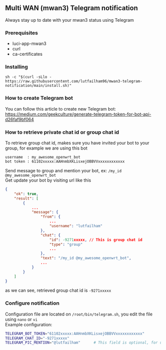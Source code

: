 ## Multi WAN (mwan3) Telegram notification
Always stay up to date with your mwan3 status using Telegram

### Prerequisites
- luci-app-mwan3
- curl
- ca-certificates

### Installing
```shell
sh -c "$(curl -sLlo - https://raw.githubusercontent.com/lutfailham96/mwan3-telegram-notification/main/install.sh)"
```

### How to create Telegram bot
You can follow this article to create new Telegram bot: https://medium.com/geekculture/generate-telegram-token-for-bot-api-d26faf9bf064

### How to retrieve private chat id or group chat id
To retrieve group chat id, makes sure you have invited your bot to your group, for example we are using this bot
```
username  : my_awesome_openwrt_bot
bot token : 61102xxxxx:AAHnmbXKLisxejOBBVVxxxxxxxxxxxx
```
Send message to group and mention your bot, ex: `/my_id @my_awesome_openwrt_bot`<br>
Get update your bot by visiting url like this
```json
{
    "ok": true,
    "result": [
        {
            ...
            "message": {
                "from": {
                    ...
                    "username": "lutfailham"
                },
                "chat": {
                    "id": -9271xxxxx, // This is group chat id
                    "type": "group"
                    ...
                },
                "text": "/my_id @my_awesome_openwrt_bot",
                ...
            }
        }
    ]
}
```
as we can see, retrieved group chat id is `-9271xxxxx`


### Configure notification
Configuration file are located on `/root/bin/telegram.sh`, you edit the file using `nano` or `vi`<br>
Example configuration:
```bash
TELEGRAM_BOT_TOKEN="61102xxxxx:AAHnmbXKLisxejOBBVVxxxxxxxxxxxx"
TELEGRAM_CHAT_ID="-9271xxxxx"
TELEGRAM_PIC_MENTION="@lutfailham"      # This field is optional, for user mention purpose only
```